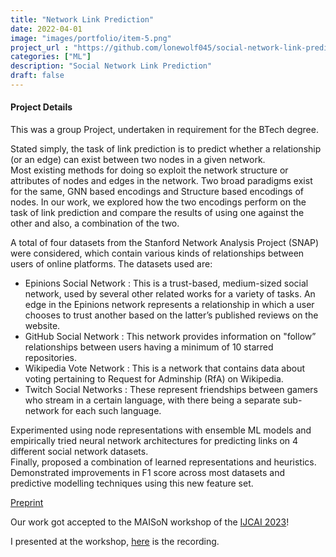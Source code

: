 ```yaml
---
title: "Network Link Prediction"
date: 2022-04-01
image: "images/portfolio/item-5.png"
project_url : "https://github.com/lonewolf045/social-network-link-prediction"
categories: ["ML"]
description: "Social Network Link Prediction"
draft: false
---
```


#### Project Details

This was a group Project, undertaken in requirement for the BTech degree.   

Stated simply, the task of link prediction is to predict whether a relationship (or an edge) can exist between two nodes in a given network.  
Most existing methods for doing so exploit the network structure or attributes of nodes and edges in the network. Two broad paradigms exist for the same, GNN based encodings and Structure based encodings of nodes. In our work, we explored how the two encodings perform on the task of link prediction and compare the results of using one against the other and also, a combination of the two.  

A total of four datasets from the Stanford Network Analysis Project (SNAP) were considered, which contain various kinds of relationships between users of online platforms. The datasets used are:  
* Epinions Social Network : This is a trust-based, medium-sized social network, used by several other related works for a variety of tasks. An edge in the Epinions network represents a relationship in which a user chooses to trust another based on the latter’s published reviews on the website.  
* GitHub Social Network : This network provides information on "follow” relationships between users having a minimum of 10 starred repositories.  
* Wikipedia Vote Network : This is a network that contains data about voting pertaining to Request for Adminship (RfA) on Wikipedia.  
* Twitch Social Networks : These represent friendships between gamers who stream in a certain language, with there being a separate sub-network for each such language.  

Experimented using node representations with ensemble ML models and empirically tried neural network architectures for predicting links on 4 different social network datasets.  
Finally, proposed a combination of learned representations and heuristics. Demonstrated improvements in F1 score across most datasets and predictive modelling techniques using this new feature set.  

[Preprint](https://drive.google.com/file/d/1fSQrkQXJer_B1ZuoHBgKkTpEBXpfH258/view?usp=sharing)  

Our work got accepted to the MAISoN workshop of the [IJCAI 2023](https://2023.maisonworkshop.org/accepted-papers)!  

I presented at the workshop, [here](https://drive.google.com/file/d/1zZTemQ5n1ks1w0PabGAkKA0is6r59MXO/view?usp=sharing) is the recording.  
